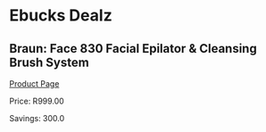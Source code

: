 
# Ebucks Dealz
## Braun: Face 830 Facial Epilator & Cleansing Brush System
[Product Page](https://www.ebucks.com/web/shop/productSelected.do?prodId=627394672&catId=1186086453)

Price: R999.00

Savings: 300.0


	